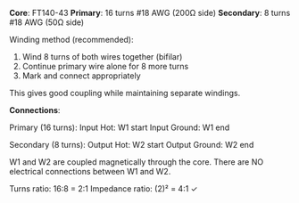 **Core**: FT140-43
**Primary**: 16 turns #18 AWG (200Ω side)
**Secondary**: 8 turns #18 AWG (50Ω side)

Winding method (recommended):
1. Wind 8 turns of both wires together (bifilar)
2. Continue primary wire alone for 8 more turns
3. Mark and connect appropriately

This gives good coupling while maintaining separate windings.

**Connections**:

Primary (16 turns):
  Input Hot: W1 start
  Input Ground: W1 end
  
Secondary (8 turns):
  Output Hot: W2 start
  Output Ground: W2 end

W1 and W2 are coupled magnetically through the core.
There are NO electrical connections between W1 and W2.

Turns ratio: 16:8 = 2:1
Impedance ratio: (2)² = 4:1 ✓
